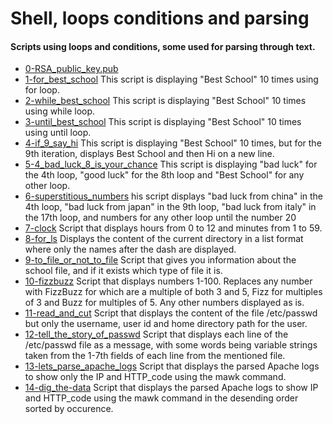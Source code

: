 # Shell, loops conditions and parsing
#### Scripts using loops and conditions, some used for parsing through text.

- [0-RSA_public_key.pub](https://github.com/viviani22/shell/blob/main/loops_conditions_and_parsing/0-RSA_public_key.pub) 
- [1-for_best_school](https://github.com/viviani22/shell/tree/main/loops_conditions_and_parsing) This script is displaying "Best School" 10 times using for loop.
- [2-while_best_school](https://github.com/viviani22/shell/blob/main/loops_conditions_and_parsing/2-while_best_school) This script is displaying "Best School" 10 times using while loop.
- [3-until_best_school](https://github.com/viviani22/shell/blob/main/loops_conditions_and_parsing/3-until_best_school) This script is displaying "Best School" 10 times using until loop.
- [4-if_9_say_hi](https://github.com/viviani22/shell/blob/main/loops_conditions_and_parsing/4-if_9_say_hi) This script is displaying "Best School" 10 times, but for the 9th iteration, displays Best School and then Hi on a new line.
- [5-4_bad_luck_8_is_your_chance](https://github.com/viviani22/shell/blob/main/loops_conditions_and_parsing/5-4_bad_luck_8_is_your_chance) This script is displaying "bad luck" for the 4th loop, "good luck" for the 8th loop and "Best School" for any other loop.
- [6-superstitious_numbers](https://github.com/viviani22/shell/blob/main/loops_conditions_and_parsing/6-superstitious_numbers) his script displays "bad luck from china" in the 4th loop, "bad luck from japan" in the 9th loop, "bad luck from italy" in the 17th loop, and numbers for any other loop until the number 20
- [7-clock](https://github.com/viviani22/shell/blob/main/loops_conditions_and_parsing/7-clock) Script that displays hours from 0 to 12 and minutes from 1 to 59.
- [8-for_ls](https://github.com/viviani22/shell/blob/main/loops_conditions_and_parsing/8-for_ls) Displays the content of the current directory in a list format where only the names after the dash are displayed.
- [9-to_file_or_not_to_file](https://github.com/viviani22/shell/blob/main/loops_conditions_and_parsing/9-to_file_or_not_to_file) Script that gives you information about the school file, and if it exists which type of file it is.
- [10-fizzbuzz](https://github.com/viviani22/shell/blob/main/loops_conditions_and_parsing/10-fizzbuzz) Script that displays numbers 1-100. Replaces any number with FizzBuzz for which are a multiple of both 3 and 5, Fizz for multiples of 3 and Buzz for multiples of 5. Any other numbers displayed as is.
- [11-read_and_cut](https://github.com/viviani22/shell/blob/main/loops_conditions_and_parsing/11-read_and_cut) Script that displays the content of the file /etc/passwd but only the username, user id and home directory path for the user.
- [12-tell_the_story_of_passwd](https://github.com/viviani22/shell/blob/main/loops_conditions_and_parsing/12-tell_the_story_of_passwd)  Script that displays each line of the /etc/passwd file as a message, with some words being variable strings taken from the 1-7th fields of each line from the mentioned file.
- [13-lets_parse_apache_logs](https://github.com/viviani22/shell/blob/main/loops_conditions_and_parsing/13-lets_parse_apache_logs) Script that displays the parsed Apache logs to show only the IP and HTTP_code using the mawk command.
- [14-dig_the-data](https://github.com/viviani22/shell/blob/main/loops_conditions_and_parsing/14-dig_the-data) Script that displays the parsed Apache logs to show IP and HTTP_code using the mawk command in the desending order sorted by occurence.
